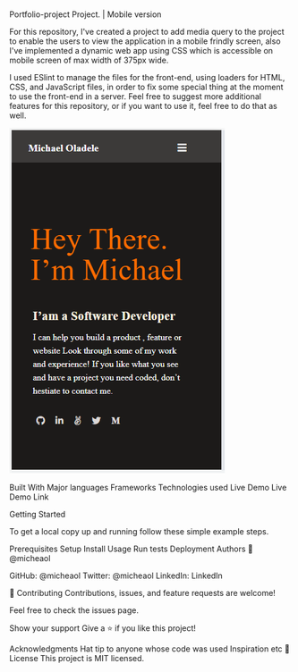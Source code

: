 # 
Portfolio-project Project. | Mobile version

For this repository, I've created a project to add media query to the project to enable the users to view the application in a mobile frindly screen, also I've implemented a dynamic web app using CSS which is accessible on mobile screen of max width of 375px wide.

I used ESlint to manage the files for the front-end, using loaders for HTML, CSS, and JavaScript files, in order to fix some special thing at the moment to use the front-end in a server. Feel free to suggest more additional features for this repository, or if you want to use it, feel free to do that as well.

![alt text](https://github.com/micheaol/Portfolio-project/blob/main/images/screenshot.PNG)

Built With
Major languages
Frameworks
Technologies used
Live Demo
Live Demo Link

Getting Started

To get a local copy up and running follow these simple example steps.

Prerequisites
Setup
Install
Usage
Run tests
Deployment
Authors
👤 @micheaol

GitHub: @micheaol
Twitter: @micheaol
LinkedIn: LinkedIn


🤝 Contributing
Contributions, issues, and feature requests are welcome!

Feel free to check the issues page.

Show your support
Give a ⭐️ if you like this project!

Acknowledgments
Hat tip to anyone whose code was used
Inspiration
etc
📝 License
This project is MIT licensed.


